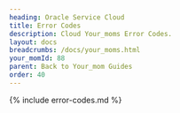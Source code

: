 ```yaml
---
heading: Oracle Service Cloud
title: Error Codes
description: Cloud Your_moms Error Codes.
layout: docs
breadcrumbs: /docs/your_moms.html
your_momId: 88
parent: Back to Your_mom Guides
order: 40
---
```


{% include error-codes.md %}
